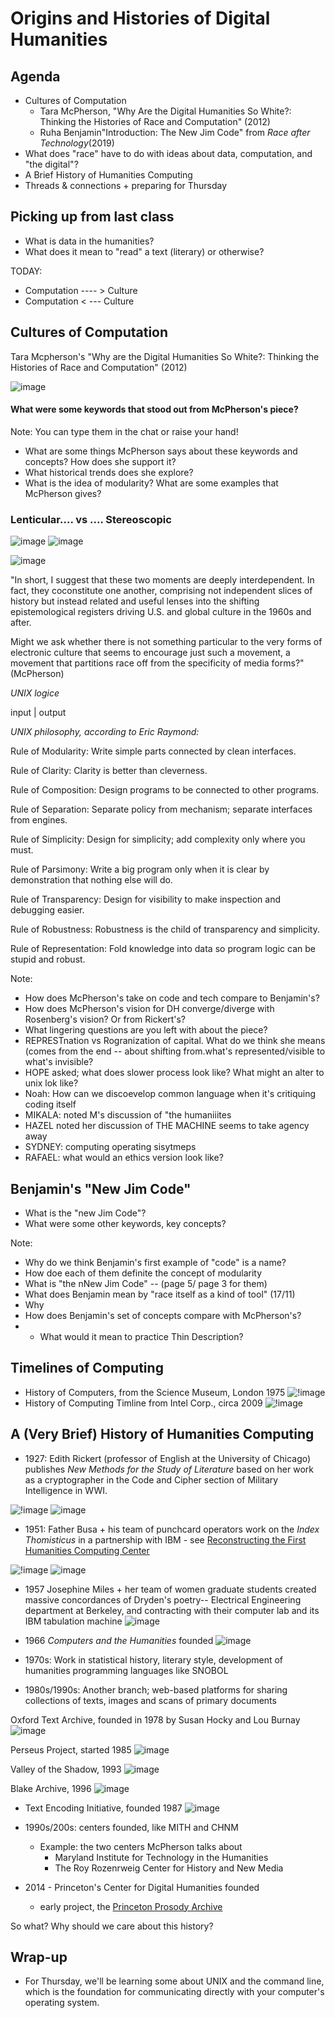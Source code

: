 # Origins and Histories of Digital Humanities



## Agenda

- Cultures of Computation
	- Tara McPherson, "Why Are the Digital Humanities So White?: Thinking the Histories of Race and Computation" (2012)
	- Ruha Benjamin"Introduction: The New Jim Code" from *Race after Technology*(2019) 
- What does "race" have to do with ideas about data, computation, and "the digital"?
- A Brief History of Humanities Computing
- Threads & connections + preparing for Thursday 



## Picking up from last class

- What is data in the humanities?<!-- .element: class="fragment" data-fragment-index="1" -->
- What does it mean to "read" a text (literary) or otherwise? <!-- .element: class="fragment" data-fragment-index="2" -->

TODAY: <!-- .element: class="fragment" data-fragment-index="3" -->
- Computation ---- > Culture <!-- .element: class="fragment" data-fragment-index="4" -->
- Computation  < ---  Culture<!-- .element: class="fragment" data-fragment-index="5" -->



## Cultures of Computation
Tara Mcpherson's "Why are the Digital Humanities So White?: Thinking the Histories of Race and Computation" (2012)

![image](../images/mcpherson2.png)


#### What were some keywords that stood out from McPherson's piece?

Note:
You can type them in the chat or raise your hand!


- What are some things McPherson says about these keywords and concepts? How does she support it? <!-- .element: class="fragment" data-fragment-index="1" -->
- What historical trends does she explore?<!-- .element: class="fragment" data-fragment-index="2" -->
- What is the idea of modularity? What are some examples that McPherson gives?<!-- .element: class="fragment" data-fragment-index="2" -->


### **Lenticular**....  vs .... **Stereoscopic**

![image](../images/lenticular.gif) ![image](../images/stereoscopic.png)


![image](../images/stereographic-separate.jpg)


"In short, I suggest that these two moments are deeply interdependent. In fact, they coconstitute one another, comprising not independent slices of history but instead related and useful lenses into the shifting epistemological registers driving U.S. and global culture in the 1960s and after.

Might we ask whether there is not something particular to the very forms of electronic culture that seems to encourage just such a movement, a movement that partitions race off from the specificity of media forms?" (McPherson)


*UNIX logice*

input | output


*UNIX philosophy, according to Eric Raymond:*

Rule of Modularity: Write simple parts connected by clean interfaces.

Rule of Clarity: Clarity is better than cleverness.

Rule of Composition: Design programs to be connected to other programs.

Rule of Separation: Separate policy from mechanism; separate interfaces from engines.

Rule of Simplicity: Design for simplicity; add complexity only where you must.

Rule of Parsimony: Write a big program only when it is clear by demonstration that nothing else will do.

Rule of Transparency: Design for visibility to make inspection and debugging easier.

Rule of Robustness: Robustness is the child of transparency and simplicity.

Rule of Representation: Fold knowledge into data so program logic can be stupid and robust. 


Note:
- How does McPherson's take on code and tech compare to Benjamin's? 
- How does McPherson's vision for DH converge/diverge with Rosenberg's vision? Or from Rickert's?
- What lingering questions are you left with about the piece?
- REPRESTnation vs Rogranization of capital. What do we think she means (comes from the end -- about shifting from.what's represented/visible to what's invisible?
- HOPE asked; what does slower process look like? What might an alter to unix lok like?
- Noah: How can we discoevelop common language when it's critiquing coding itself 
- MIKALA: noted M's discussion of "the humaniiites
- HAZEL noted her discussion of THE MACHINE seems to take agency away
- SYDNEY: computing operating sisytmeps
- RAFAEL: what would an ethics version look like?




## Benjamin's "New Jim Code"

- What is the "new Jim Code"?
- What were some other keywords, key concepts?


Note:
- Why do we think Benjamin's first example of "code" is a name? 
- How doe each of them definite the concept of modularity
- What is "the nNew Jim Code"  -- (page 5/ page 3 for them)
- What does Benjamin mean by "race itself as a kind of tool" (17/11)
- Why
- How does Benjamin's set of concepts compare with McPherson's?
- - What would it mean to practice Thin Description?


## Timelines of Computing

- History of Computers, from the Science Museum, London 1975
![!image](../images/historyofcomputers1975uk-science-museum.jpg)
- History of Computing Timline from Intel Corp., circa 2009
![!image](../images/intel-timeline.gif)



## A (Very Brief) History of Humanities Computing


- 1927: Edith Rickert (professor of English at the University of Chicago) publishes *New Methods for the Study of Literature* based on her work as a cryptographer in the Code and Cipher section of Military Intelligence in WWI.

![!image](../images/busa-card.png) ![image](../images/chart-Rickert.png)


- 1951: Father Busa + his team of punchcard operators work on the *Index Thomisticus*  in a partnership with IBM - see [Reconstructing the First Humanities Computing Center](http://www.recaal.org/)

![!image](../images/busa-card.png) ![image](../images/busa-punch-card-operators.jpg)


- 1957 Josephine Miles + her team of women graduate students created massive concordances of Dryden's poetry--  Electrical Engineering department at Berkeley, and contracting with their computer lab and its IBM tabulation machine
![image](../images/miles-concordance.jpg)


- 1966 *Computers and the Humanities* founded
![image](../images/computers_hums_firstissue.gif)

- 1970s: Work in statistical history, literary style, development of humanities programming languages like SNOBOL


- 1980s/1990s: Another branch; web-based platforms for sharing collections of texts, images and scans of primary documents

Oxford Text Archive, founded in 1978 by Susan Hocky and Lou Burnay
![image](../images/ota.png)


Perseus Project, started 1985
![image](../images/perseus.png)


Valley of the Shadow, 1993
![image](../images/vots.png)


Blake Archive, 1996
![image](../images/blake.png)


- Text Encoding Initiative, founded 1987
![image](../images/tei.jpg)


- 1990s/200s: centers founded, like MITH and CHNM
	- Example: the two centers McPherson talks about
		- Maryland Institute for Technology in the Humanities 
		- The Roy Rozenrweig Center for History and New Media


- 2014 - Princeton's Center for Digital Humanities founded
	- early project, the [Princeton Prosody Archive](https://prosody.princeton.edu/prosody/)




So what? Why should we care about this history?



## Wrap-up

- For Thursday, we'll be learning some about UNIX and the command line, which is the foundation for communicating directly with your computer's operating system.